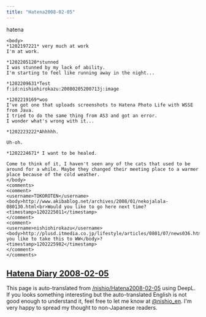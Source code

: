 ```yaml
---
title: "Hatena2008-02-05"
---
```


hatena

```
<body>
*1202197221* very much at work
I'm at work.

*1202205120*stunned
I was stunned by my lack of ability.
I'm starting to feel like running away in the night...

*1202209631*Test
f:id:nishiohirokazu:20080205200713j:image

*1202219169*woo
I've got one that uploads screenshots to Hatena Photo Life with WSSE from Java.
I tried to do the same thing from AS3 and got an error.
I wonder what's wrong with it...

*1202223222*Ahhhhh.

Uh-oh.

*1202224671* I want to be healed.

Come to think of it, I haven't seen any of the cats that used to be around for a while. Maybe they changed their meeting place to a warmer place because of the cold weather.
</body>
<comments>
<comment>
<username>TOKOROTEN</username>
<body>http://www.akibablog.net/archives/2008/01/nekojalala-080130.html<br>Would you like to go here next time?
<timestamp>1202225011</timestamp>
</comment>
<comment>
<username>nishiohirokazu</username>
<body>http://plusd.itmedia.co.jp/lifestyle/articles/0801/07/news036.html<br>Would you like to take this to WW</body>?
<timestamp>1202225982</timestamp>
</comment>
</comments>
```


[Hatena Diary 2008-02-05](https://nishiohirokazu.hatenadiary.org/archive/2008/02/05)
---
This page is auto-translated from [/nishio/Hatena2008-02-05](https://scrapbox.io/nishio/Hatena2008-02-05) using DeepL. If you looks something interesting but the auto-translated English is not good enough to understand it, feel free to let me know at [@nishio_en](https://twitter.com/nishio_en). I'm very happy to spread my thought to non-Japanese readers.